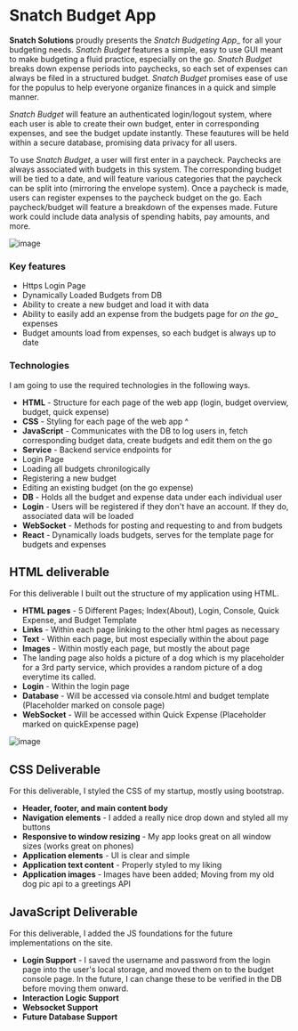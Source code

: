 # Snatch Budget App

  **Snatch Solutions** proudly presents the _Snatch Budgeting App__ for all your budgeting needs. _Snatch Budget_ features a simple, easy to use GUI meant to make budgeting a fluid practice, especially on the go. _Snatch Budget_ breaks down expense periods into paychecks, so each set of expenses can always be filed in a structured budget. _Snatch Budget_ promises ease of use for the populus to help everyone organize finances in a quick and simple manner.

  _Snatch Budget_ will feature an authenticated login/logout system, where each user is able to create their own budget, enter in corresponding expenses, and see the budget update instantly. These feautures will be held within a secure database, promising data privacy for all users.

  To use _Snatch Budget_, a user will first enter in a paycheck. Paychecks are always associated with budgets in this system. The corresponding budget will be tied to a date, and will feature various categories that the paycheck can be split into (mirroring the envelope system). Once a paycheck is made, users can register expenses to the paycheck budget on the go. Each paycheck/budget will feature a breakdown of the expenses made. Future work could include data analysis of spending habits, pay amounts, and more.

![image](https://github.com/Chaser2143/SnatchSolutions/assets/105551586/b6839700-19ad-416f-8e39-82f9c85086cc)

### Key features
- Https Login Page
- Dynamically Loaded Budgets from DB
- Ability to create a new budget and load it with data
- Ability to easily add an expense from the budgets page for _on the go__ expenses
- Budget amounts load from expenses, so each budget is always up to date

### Technologies

I am going to use the required technologies in the following ways.

- **HTML** - Structure for each page of the web app (login, budget overview, budget, quick expense)
- **CSS** - Styling for each page of the web app ^
- **JavaScript** - Communicates with the DB to log users in, fetch corresponding budget data, create budgets and edit them on the go
- **Service** - Backend service endpoints for
- Login Page
- Loading all budgets chronilogically
- Registering a new budget
- Editing an existing budget (on the go expense)
- **DB** - Holds all the budget and expense data under each individual user
- **Login** - Users will be registered if they don't have an account. If they do, associated data will be loaded
- **WebSocket** - Methods for posting and requesting to and from budgets
- **React** - Dynamically loads budgets, serves for the template page for budgets and expenses

## HTML deliverable

For this deliverable I built out the structure of my application using HTML.

- **HTML pages** - 5 Different Pages; Index(About), Login, Console, Quick Expense, and Budget Template
- **Links** - Within each page linking to the other html pages as necessary
- **Text** - Within each page, but most especially within the about page
- **Images** - Within mostly each page, but mostly the about page
- The landing page also holds a picture of a dog which is my placeholder for a 3rd party service, which provides a random picture of a dog everytime its called.
- **Login** - Within the login page
- **Database** - Will be accessed via console.html and budget template (Placeholder marked on console page)
- **WebSocket** - Will be accessed within Quick Expense (Placeholder marked on quickExpense page)

![image](https://github.com/Chaser2143/SnatchSolutions/assets/105551586/d409512d-5e20-4a57-923e-a88f9f6cd3d5)

## CSS Deliverable

For this deliverable, I styled the CSS of my startup, mostly using bootstrap.

- **Header, footer, and main content body**
- **Navigation elements** - I added a really nice drop down and styled all my buttons
- **Responsive to window resizing** - My app looks great on all window sizes (works great on phones)
- **Application elements** - UI is clear and simple
- **Application text content** - Properly styled to my liking
- **Application images** - Images have been added; Moving from my old dog pic api to a greetings API

## JavaScript Deliverable

For this deliverable, I added the JS foundations for the future implementations on the site.

- **Login Support** - I saved the username and password from the login page into the user's local storage, and moved them on to the budget console page. In the future, I can change these to be verified in the DB before moving them onward.
- **Interaction Logic Support**
- **Websocket Support**
- **Future Database Support**
